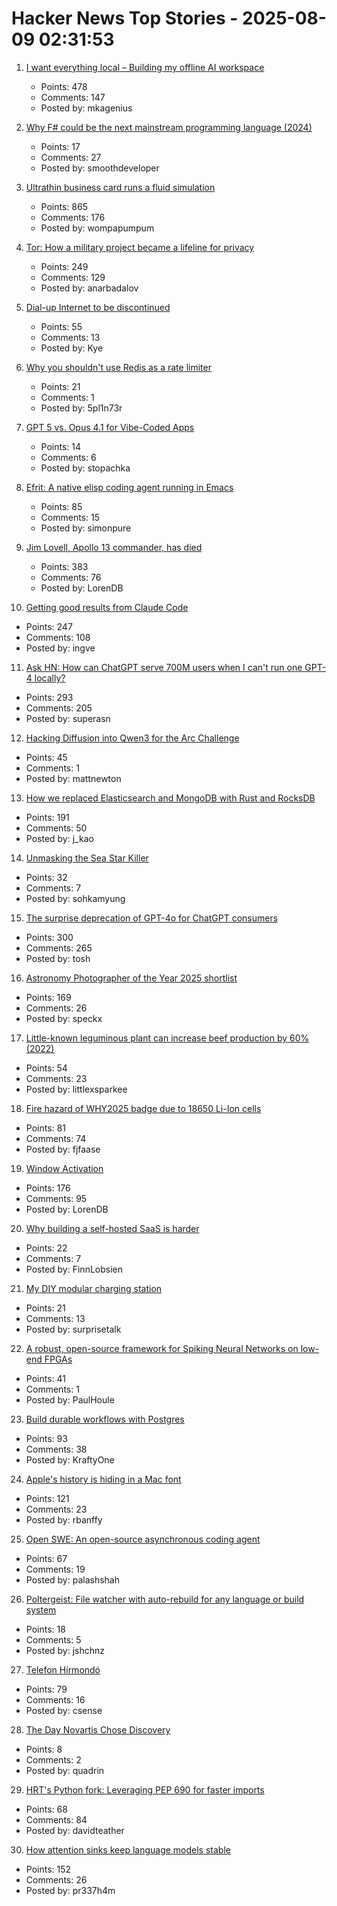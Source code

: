 # Hacker News Top Stories - 2025-08-09 02:31:53

1. [I want everything local – Building my offline AI workspace](https://instavm.io/blog/building-my-offline-ai-workspace)
   - Points: 478
   - Comments: 147
   - Posted by: mkagenius

2. [Why F# could be the next mainstream programming language (2024)](https://blog.snork.dev/posts/why-f--could-be-the-next-mainstream-programming-language-.html)
   - Points: 17
   - Comments: 27
   - Posted by: smoothdeveloper

3. [Ultrathin business card runs a fluid simulation](https://github.com/Nicholas-L-Johnson/flip-card)
   - Points: 865
   - Comments: 176
   - Posted by: wompapumpum

4. [Tor: How a military project became a lifeline for privacy](https://thereader.mitpress.mit.edu/the-secret-history-of-tor-how-a-military-project-became-a-lifeline-for-privacy/)
   - Points: 249
   - Comments: 129
   - Posted by: anarbadalov

5. [Dial-up Internet to be discontinued](https://help.aol.com/articles/dial-up-internet-to-be-discontinued)
   - Points: 55
   - Comments: 13
   - Posted by: Kye

6. [Why you shouldn't use Redis as a rate limiter](https://medium.com/ratelimitly/why-you-shouldnt-use-redis-as-a-rate-limiter-part-1-of-2-3d4261f5b38a)
   - Points: 21
   - Comments: 1
   - Posted by: 5pl1n73r

7. [GPT 5 vs. Opus 4.1 for Vibe-Coded Apps](https://www.instantdb.com/essays/gpt_5_vs_opus_4)
   - Points: 14
   - Comments: 6
   - Posted by: stopachka

8. [Efrit: A native elisp coding agent running in Emacs](https://github.com/steveyegge/efrit)
   - Points: 85
   - Comments: 15
   - Posted by: simonpure

9. [Jim Lovell, Apollo 13 commander, has died](https://www.nasa.gov/news-release/acting-nasa-administrator-reflects-on-legacy-of-astronaut-jim-lovell/)
   - Points: 383
   - Comments: 76
   - Posted by: LorenDB

10. [Getting good results from Claude Code](https://www.dzombak.com/blog/2025/08/getting-good-results-from-claude-code/)
   - Points: 247
   - Comments: 108
   - Posted by: ingve

11. [Ask HN: How can ChatGPT serve 700M users when I can't run one GPT-4 locally?](undefined)
   - Points: 293
   - Comments: 205
   - Posted by: superasn

12. [Hacking Diffusion into Qwen3 for the Arc Challenge](https://www.matthewnewton.com/blog/arc-challenge-diffusion)
   - Points: 45
   - Comments: 1
   - Posted by: mattnewton

13. [How we replaced Elasticsearch and MongoDB with Rust and RocksDB](https://radar.com/blog/high-performance-geocoding-in-rust)
   - Points: 191
   - Comments: 50
   - Posted by: j_kao

14. [Unmasking the Sea Star Killer](https://www.biographic.com/unmasking-the-sea-star-killer/)
   - Points: 32
   - Comments: 7
   - Posted by: sohkamyung

15. [The surprise deprecation of GPT-4o for ChatGPT consumers](https://simonwillison.net/2025/Aug/8/surprise-deprecation-of-gpt-4o/)
   - Points: 300
   - Comments: 265
   - Posted by: tosh

16. [Astronomy Photographer of the Year 2025 shortlist](https://www.rmg.co.uk/whats-on/astronomy-photographer-year/galleries/2025-shortlist)
   - Points: 169
   - Comments: 26
   - Posted by: speckx

17. [Little-known leguminous plant can increase beef production by 60% (2022)](https://www.embrapa.br/en/busca-de-noticias/-/noticia/75361634/little-known-leguminous-plant-can-increase-beef-production-by-60)
   - Points: 54
   - Comments: 23
   - Posted by: littlexsparkee

18. [Fire hazard of WHY2025 badge due to 18650 Li-Ion cells](https://wiki.why2025.org/Badge/Fire_hazard)
   - Points: 81
   - Comments: 74
   - Posted by: fjfaase

19. [Window Activation](https://blog.broulik.de/2025/08/on-window-activation/)
   - Points: 176
   - Comments: 95
   - Posted by: LorenDB

20. [Why building a self-hosted SaaS is harder](https://www.getlago.com/blog/self-hosted-saas)
   - Points: 22
   - Comments: 7
   - Posted by: FinnLobsien

21. [My DIY modular charging station](https://arun.is/blog/diy-modular-charging-station/)
   - Points: 21
   - Comments: 13
   - Posted by: surprisetalk

22. [A robust, open-source framework for Spiking Neural Networks on low-end FPGAs](https://arxiv.org/abs/2507.07284)
   - Points: 41
   - Comments: 1
   - Posted by: PaulHoule

23. [Build durable workflows with Postgres](https://www.dbos.dev/blog/why-postgres-durable-execution)
   - Points: 93
   - Comments: 38
   - Posted by: KraftyOne

24. [Apple's history is hiding in a Mac font](https://www.spacebar.news/apple-history-hiding-in-mac-font/)
   - Points: 121
   - Comments: 23
   - Posted by: rbanffy

25. [Open SWE: An open-source asynchronous coding agent](https://blog.langchain.com/introducing-open-swe-an-open-source-asynchronous-coding-agent/)
   - Points: 67
   - Comments: 19
   - Posted by: palashshah

26. [Poltergeist: File watcher with auto-rebuild for any language or build system](https://github.com/steipete/poltergeist)
   - Points: 18
   - Comments: 5
   - Posted by: jshchnz

27. [Telefon Hírmondó](https://en.wikipedia.org/wiki/Telefon_H%C3%ADrmond%C3%B3)
   - Points: 79
   - Comments: 16
   - Posted by: csense

28. [The Day Novartis Chose Discovery](https://www.alexkesin.com/p/the-day-novartis-chose-discovery)
   - Points: 8
   - Comments: 2
   - Posted by: quadrin

29. [HRT's Python fork: Leveraging PEP 690 for faster imports](https://www.hudsonrivertrading.com/hrtbeat/inside-hrts-python-fork/)
   - Points: 68
   - Comments: 84
   - Posted by: davidteather

30. [How attention sinks keep language models stable](https://hanlab.mit.edu/blog/streamingllm)
   - Points: 152
   - Comments: 26
   - Posted by: pr337h4m

